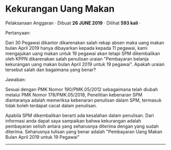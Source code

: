 Kekurangan Uang Makan
=====================

Pelaksanaan Anggaran · Dibuat **26 JUNE 2019** · Dilihat **593 kali** ·

Pertanyaan:

Dari 30 Pegawai dikantor dikarenakan salah rekap absen maka uang makan bulan April 2019 hanya dibayarkan kepada kepada 11 pegawai, kami mengajukan uang makan untuk 19 pegawai akan tetapi SPM dikembalikan oleh KPPN dikarenakan salah penulisan uraian "Pembayaran belanja kekurangan uang makan bulan April 2019 untuk 19 pegawai". Apakah uraian tersebut salah dan bagaimana yang benar?

Jawaban:

Sesuai dengan PMK Nomor 190/PMK.05/2012 sebagaimana telah diubah melalui PMK Nomor 178/PMK.05/2018, Penelitian kebenaran SPM diantaranya adalah memeriksa kebenaran penulisan dalam SPM, termasuk tidak boleh terdapat cacat dalam penulisan.

Apabila SPM dikembalikan berarti ada kesalahan dalam penulisan. Dari informasi anda dapat saya sampaikan bahwa kekurangan adalah pembayaran selisih antara yang seharusnya diterima dengan yang sudah diterima. Seharusnya tulisan yang benar adalah "Pembayaran Uang Makan Bulan April 2019 untuk 19 Pegawai"

  
  
  

* * *